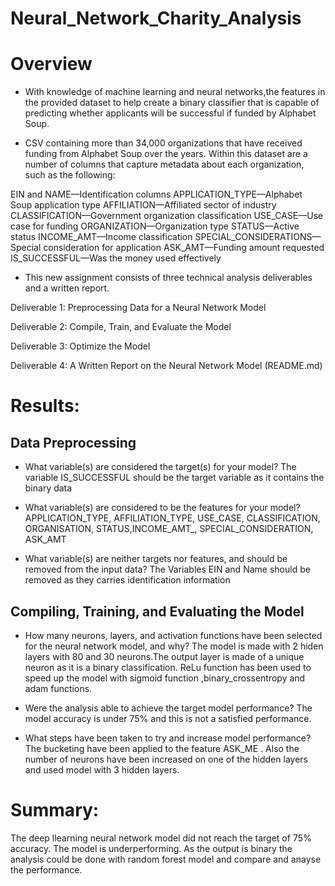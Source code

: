 # Neural_Network_Charity_Analysis

# Overview 
- With knowledge of machine learning and neural networks,the features in the provided dataset to help create a binary classifier that is capable of predicting whether   applicants will be successful if funded by Alphabet Soup.

- CSV containing more than 34,000 organizations that have received funding from Alphabet Soup over the years. Within this dataset are a number of columns that capture   metadata about each organization, such as the following:

EIN and NAME—Identification columns
APPLICATION_TYPE—Alphabet Soup application type
AFFILIATION—Affiliated sector of industry
CLASSIFICATION—Government organization classification
USE_CASE—Use case for funding
ORGANIZATION—Organization type
STATUS—Active status
INCOME_AMT—Income classification
SPECIAL_CONSIDERATIONS—Special consideration for application
ASK_AMT—Funding amount requested
IS_SUCCESSFUL—Was the money used effectively

- This new assignment consists of three technical analysis deliverables and a written report.


Deliverable 1: Preprocessing Data for a Neural Network Model

Deliverable 2: Compile, Train, and Evaluate the Model

Deliverable 3: Optimize the Model

Deliverable 4: A Written Report on the Neural Network Model (README.md)

# Results:

## Data Preprocessing
- What variable(s) are considered the target(s) for your model?
  The variable IS_SUCCESSFUL should be the target variable as it contains the binary data 

- What variable(s) are considered to be the features for your model?
  APPLICATION_TYPE, AFFILIATION_TYPE, USE_CASE, CLASSIFICATION, ORGANISATION, STATUS,INCOME_AMT_, SPECIAL_CONSIDERATION, ASK_AMT

- What variable(s) are neither targets nor features, and should be removed from the input data?
  The Variables EIN and Name should be removed as they carries identification information

## Compiling, Training, and Evaluating the Model
- How many neurons, layers, and activation functions have been selected for the neural network model, and why?
  The model is made with 2 hiden layers with 80 and 30 neurons.The output layer is made of a unique neuron as it is a binary classification. ReLu function has been   used to speed up the model with sigmoid function ,binary_crossentropy and adam functions.

- Were the analysis able to achieve the target model performance?
  The model accuracy is under 75% and this is not a satisfied performance.

- What steps have been taken to try and increase model performance?
  The bucketing have been applied to the feature ASK_ME . Also the number of neurons have been increased on one of the hidden layers and used model with 3 hidden     layers. 


# Summary: 
The deep llearning neural network model did not reach the target of 75% accuracy. The model is underperforming. As the output is binary the analysis could be done with random forest model and compare and anayse the performance. 

